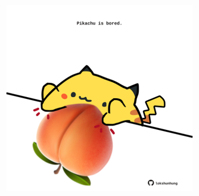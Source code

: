 <!-- built at 15/08/2022, 14:02:57 UTC -->
<p align="center">
  <img width="500" height="500" src="./ReadmeImage.svg">
</p>
